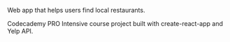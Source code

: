 Web app that helps users find local restaurants.

Codecademy PRO Intensive course project built with create-react-app and Yelp API.
